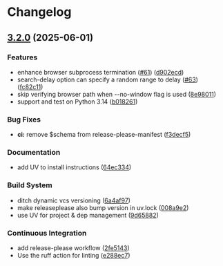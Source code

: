 # Changelog

## [3.2.0](https://github.com/jack-mil/bing-rewards/compare/v3.1.0...v3.2.0) (2025-06-01)


### Features

* enhance browser subprocess termination ([#61](https://github.com/jack-mil/bing-rewards/issues/61)) ([d902ecd](https://github.com/jack-mil/bing-rewards/commit/d902ecd81b68d47e8000ad814b56b5929fe771b0))
* search-delay option can specify a random range to delay ([#63](https://github.com/jack-mil/bing-rewards/issues/63)) ([fc82c11](https://github.com/jack-mil/bing-rewards/commit/fc82c1116f58dc372994bba52eea93546ac6aa88))
* skip verifying browser path when --no-window flag is used ([8e98011](https://github.com/jack-mil/bing-rewards/commit/8e9801102b484442e247435bf8b5e36c1096ed30))
* support and test on Python 3.14 ([b018261](https://github.com/jack-mil/bing-rewards/commit/b018261690fe6ec41f9957e8835f8a9410024373))


### Bug Fixes

* **ci:** remove $schema from release-please-manifest ([f3decf5](https://github.com/jack-mil/bing-rewards/commit/f3decf5f051b570bde3de1fde80d315fc2c34027))


### Documentation

* add UV to install instructions ([64ec334](https://github.com/jack-mil/bing-rewards/commit/64ec33447c34733505fcb1418c0e2700fdcc046f))


### Build System

* ditch dynamic vcs versioning ([6a4af97](https://github.com/jack-mil/bing-rewards/commit/6a4af97cfabca11c6c34696f74a09606dfe38736))
* make releaseplease also bump version in uv.lock ([008a9e2](https://github.com/jack-mil/bing-rewards/commit/008a9e2b3522eb572504ee72526b6ab9f65229bd))
* use UV for project & dep management ([9d65882](https://github.com/jack-mil/bing-rewards/commit/9d658825c4c4fe617b8d224221cbbfc24a4515ec))


### Continuous Integration

* add release-please workflow ([2fe5143](https://github.com/jack-mil/bing-rewards/commit/2fe514376fab3dbfa34ce4cafc049955320b5f67))
* Use the ruff action for linting ([e288ec7](https://github.com/jack-mil/bing-rewards/commit/e288ec75df2290e206b97b379153b79c25da99ae))

